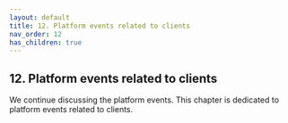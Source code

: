 ```yaml
---
layout: default
title: 12. Platform events related to clients
nav_order: 12
has_children: true
---
```


## 12. Platform events related to clients

We continue discussing the platform events. This chapter is dedicated to platform events related to clients.